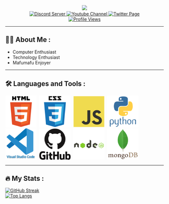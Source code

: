 <div id="header" align="center">
  <img src="https://cdn.discordapp.com/attachments/1002499090594152489/1043478593797365770/AW3945234_11.gif" width="200"/>
  <div id="badges">
  <a href="https://discord.gg/gXzWbR7awj">
    <img src="https://img.shields.io/badge/Discord-blue?logo=discord&logoColor=white&style=for-the-badge" alt="Discord Server"/>
  </a>
  <a href="https://www.youtube.com/channel/UC3k8whjg-f4LKrNINwcLE_g">
    <img src="https://img.shields.io/badge/YouTube-red?style=for-the-badge&logo=youtube&logoColor=white" alt="Youtube Channel"/>
  </a>
  <a href="https://twitter.com/AnshouH">
    <img src="https://img.shields.io/badge/Twitter-blue?style=for-the-badge&logo=twitter&logoColor=white" alt="Twitter Page"/>
  </a>
    <br>
    <a href="">
      <img src="https://komarev.com/ghpvc/?username=Kimizukia&style=flat-square&color=blue" alt="Profile Views"/>
    </a>
</div>
</div>

---

## :woman_technologist: About Me :
- Computer Enthusiast
- Technology Enthusiast
- Mafumafu Enjoyer

---

## :hammer_and_wrench: Languages and Tools :
<div>
  <img src="https://github.com/devicons/devicon/blob/master/icons/html5/html5-original-wordmark.svg" title="HTML" alt="HTML" width="100" height="100"/>&nbsp;
  <img src="https://github.com/devicons/devicon/blob/master/icons/css3/css3-original-wordmark.svg" title="CSS" alt="CSS" width="100" height="100"/>&nbsp;
  <img src="https://github.com/devicons/devicon/blob/master/icons/javascript/javascript-original.svg" title="Javascript" alt="Javascript" width="100" height="100"/>&nbsp;
  <img src="https://github.com/devicons/devicon/blob/master/icons/python/python-original-wordmark.svg" title="Python" alt="Python" width="100" height="100"/>&nbsp;
  <img src="https://github.com/devicons/devicon/blob/master/icons/vscode/vscode-original-wordmark.svg" title="Visual Studio Code" alt="Visual Studio Code" width="100" height="100"/>&nbsp;
  <img src="https://github.com/devicons/devicon/blob/master/icons/github/github-original-wordmark.svg" title="Github" alt="Github" width="100" height="100"/>&nbsp;
  <img src="https://github.com/devicons/devicon/blob/master/icons/nodejs/nodejs-original-wordmark.svg" title="Node.js" alt="Node.js" width="100" height="100"/>&nbsp;
  <img src="https://github.com/devicons/devicon/blob/master/icons/mongodb/mongodb-original-wordmark.svg" title="MongoDB" alt="MongoDB" width="100" height="100"/>&nbsp;
  <!--<img src="" title="" alt="" width="100" height="100"/>&nbsp;-->
</div>

---

## :fire: My Stats :
[![GitHub Streak](http://github-readme-streak-stats.herokuapp.com?user=Kimizukia&theme=dark&background=000000)](https://git.io/streak-stats)
<br>
[![Top Langs](https://github-readme-stats.vercel.app/api/top-langs/?username=Kimizukia&layout=compact&theme=vision-friendly-dark)](https://github.com/anuraghazra/github-readme-stats)
